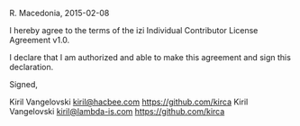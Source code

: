 R. Macedonia, 2015-02-08

I hereby agree to the terms of the izi Individual Contributor License
Agreement v1.0.

I declare that I am authorized and able to make this agreement and sign this
declaration.

Signed,

Kiril Vangelovski kiril@hacbee.com https://github.com/kirca
Kiril Vangelovski kiril@lambda-is.com https://github.com/kirca
